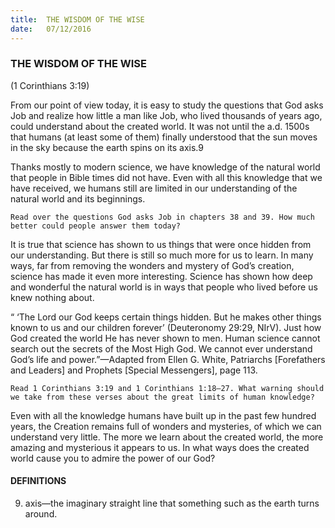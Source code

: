 ```yaml
---
title:  THE WISDOM OF THE WISE
date:   07/12/2016
---
```


### THE WISDOM OF THE WISE

(1 Corinthians 3:19)

From our point of view today, it is easy to study the questions that God asks Job and realize how little a man like Job, who lived thousands of years ago, could understand about the created world. It was not until the a.d. 1500s that humans (at least some of them) finally understood that the sun moves in the sky because the earth spins on its axis.9

Thanks mostly to modern science, we have knowledge of the natural world that people in Bible times did not have. Even with all this knowledge that we have received, we humans still are limited in our understanding of the natural world and its beginnings.

`Read over the questions God asks Job in chapters 38 and 39. How much better could people answer them today?` 

It is true that science has shown to us things that were once hidden from our understanding. But there is still so much more for us to learn. In many ways, far from removing the wonders and mystery of God’s creation, science has made it even more interesting. Science has shown how deep and wonderful the natural world is in ways that people who lived before us knew nothing about. 

“ ‘The Lord our God keeps certain things hidden. But he makes other things known to us and our children forever’ (Deuteronomy 29:29, NIrV). Just how God created the world He has never shown to men. Human science cannot search out the secrets of the Most High God. We cannot ever understand God’s life and power.”—Adapted from Ellen G. White, Patriarchs [Forefathers and Leaders] and Prophets [Special Messengers], page 113.

`Read 1 Corinthians 3:19 and 1 Corinthians 1:18–27. What warning should we take from these verses about the great limits of human knowledge?` 

Even with all the knowledge humans have built up in the past few hundred years, the Creation remains full of wonders and mysteries, of which we can understand very little. The more we learn about the created world, the more amazing and mysterious it appears to us. In what ways does the created world cause you to admire the power of our God?

#### DEFINITIONS

9.	axis—the imaginary straight line that something such as the earth turns around.
